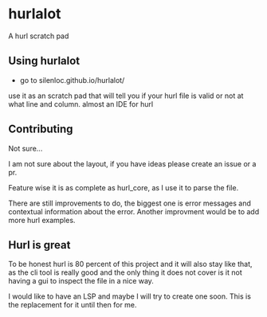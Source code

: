 # hurlalot
A hurl scratch pad

## Using hurlalot

- go to silenloc.github.io/hurlalot/

use it as an scratch pad that will tell you if your hurl file is valid or not at what line and column.
almost an IDE for hurl

## Contributing

Not sure...

I am not sure about the layout, if you have ideas please create an issue or a pr.



Feature wise it is as complete as hurl_core, as I use it to parse the file.

There are still improvements to do, the biggest one is error messages and contextual information about the error.
Another improvment would be to add more hurl examples.

## Hurl is great

To be honest hurl is 80 percent of this project and it will also stay like that, as the cli tool is really good and the only thing it does not cover is it not having a gui to inspect the file in a nice way.

I would like to have an LSP and maybe I will try to create one soon. This is the replacement for it until then for me.
